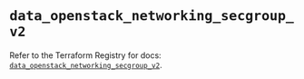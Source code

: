 # `data_openstack_networking_secgroup_v2`

Refer to the Terraform Registry for docs: [`data_openstack_networking_secgroup_v2`](https://registry.terraform.io/providers/terraform-provider-openstack/openstack/3.0.0/docs/data-sources/networking_secgroup_v2).
